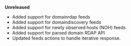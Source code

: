 **Unreleased**
* Added support for domainrdap feeds
* Added support for domaindiscovery feeds
* Added support for newly observed hosts (NOH) feeds
* Added support for parsed domain RDAP API
* Updated feeds actions to handle iterative response.

